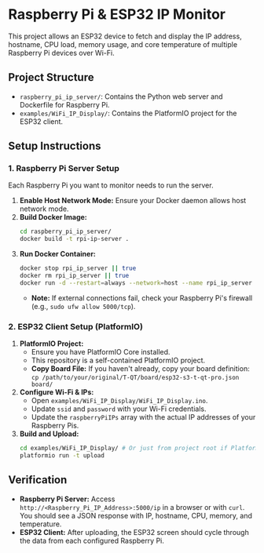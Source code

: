 # Raspberry Pi & ESP32 IP Monitor

This project allows an ESP32 device to fetch and display the IP address, hostname, CPU load, memory usage, and core temperature of multiple Raspberry Pi devices over Wi-Fi.

## Project Structure

*   `raspberry_pi_ip_server/`: Contains the Python web server and Dockerfile for Raspberry Pi.
*   `examples/WiFi_IP_Display/`: Contains the PlatformIO project for the ESP32 client.

## Setup Instructions

### 1. Raspberry Pi Server Setup

Each Raspberry Pi you want to monitor needs to run the server.

1.  **Enable Host Network Mode:** Ensure your Docker daemon allows host network mode.
2.  **Build Docker Image:**
    ```bash
    cd raspberry_pi_ip_server/
    docker build -t rpi-ip-server .
    ```
3.  **Run Docker Container:**
    ```bash
    docker stop rpi_ip_server || true
    docker rm rpi_ip_server || true
    docker run -d --restart=always --network=host --name rpi_ip_server rpi-ip-server
    ```
    *   **Note:** If external connections fail, check your Raspberry Pi's firewall (e.g., `sudo ufw allow 5000/tcp`).

### 2. ESP32 Client Setup (PlatformIO)

1.  **PlatformIO Project:**
    *   Ensure you have PlatformIO Core installed.
    *   This repository is a self-contained PlatformIO project.
    *   **Copy Board File:** If you haven't already, copy your board definition:
        `cp /path/to/your/original/T-QT/board/esp32-s3-t-qt-pro.json board/`
2.  **Configure Wi-Fi & IPs:**
    *   Open `examples/WiFi_IP_Display/WiFi_IP_Display.ino`.
    *   Update `ssid` and `password` with your Wi-Fi credentials.
    *   Update the `raspberryPiIPs` array with the actual IP addresses of your Raspberry Pis.
3.  **Build and Upload:**
    ```bash
    cd examples/WiFi_IP_Display/ # Or just from project root if PlatformIO is configured
    platformio run -t upload
    ```

## Verification

*   **Raspberry Pi Server:** Access `http://<Raspberry_Pi_IP_Address>:5000/ip` in a browser or with `curl`. You should see a JSON response with IP, hostname, CPU, memory, and temperature.
*   **ESP32 Client:** After uploading, the ESP32 screen should cycle through the data from each configured Raspberry Pi. 

